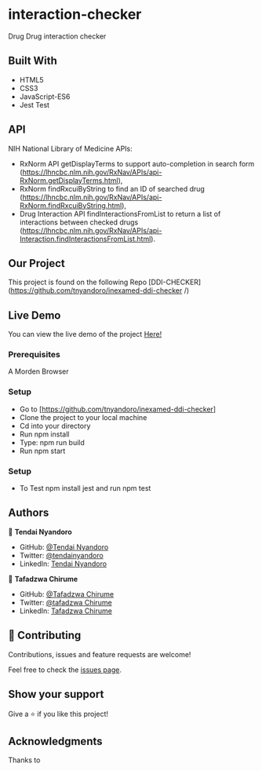 # interaction-checker
Drug Drug interaction checker

## Built With

- HTML5
- CSS3
- JavaScript-ES6
- Jest Test

## API

NIH National Library of Medicine APIs:
- RxNorm API getDisplayTerms to support auto-completion in search form (https://lhncbc.nlm.nih.gov/RxNav/APIs/api-RxNorm.getDisplayTerms.html),
- RxNorm findRxcuiByString to find an ID of searched drug (https://lhncbc.nlm.nih.gov/RxNav/APIs/api-RxNorm.findRxcuiByString.html), 
- Drug Interaction API findInteractionsFromList to return a list of interactions between checked drugs (https://lhncbc.nlm.nih.gov/RxNav/APIs/api-Interaction.findInteractionsFromList.html).

## Our Project

This project is found on the following Repo [DDI-CHECKER](https://github.com/tnyandoro/inexamed-ddi-checker
/)

## Live Demo

You can view the live demo of the project [Here!](https://614255540bbc8400e31a7e9a--jolly-tereshkova-efa063.netlify.app/)

### Prerequisites

A Morden Browser

### Setup
- Go to [https://github.com/tnyandoro/inexamed-ddi-checker]
- Clone the project to your local machine
- Cd into your directory
- Run npm install
- Type: npm run build
- Run npm start


### Setup
- To Test npm install jest and run npm test
## Authors

👤 **Tendai Nyandoro**

- GitHub: [@Tendai Nyandoro](https://github.com/tnyandoro)
- Twitter: [@tendainyandoro](https://twitter.com/tendainyandoro)
- LinkedIn: [Tendai Nyandoro](https://www.linkedin.com/in/tendai-nyandoro/)

👤 **Tafadzwa Chirume**

- GitHub: [@Tafadzwa Chirume](https://github.com/)
- Twitter: [@tafadzwa Chirume](https://twitter.com/)
- LinkedIn: [Tafadzwa Chirume](https://www.linkedin.com/in/)

## 🤝 Contributing

Contributions, issues and feature requests are welcome!

Feel free to check the [issues page](https://github.com/tnyandoro/inexamed-ddi-checker/issues).

## Show your support

Give a ⭐️ if you like this project!

## Acknowledgments
Thanks to 

